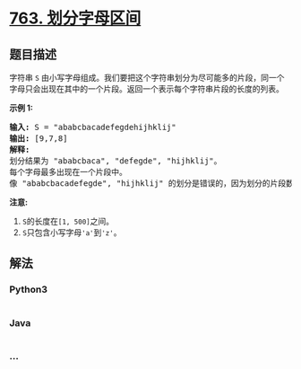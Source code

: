 # [763. 划分字母区间](https://leetcode-cn.com/problems/partition-labels)

## 题目描述
<!-- 这里写题目描述 -->
<p>字符串 <code>S</code> 由小写字母组成。我们要把这个字符串划分为尽可能多的片段，同一个字母只会出现在其中的一个片段。返回一个表示每个字符串片段的长度的列表。</p>

<p><strong>示例 1:</strong></p>

<pre><strong>输入:</strong> S = &quot;ababcbacadefegdehijhklij&quot;
<strong>输出:</strong> [9,7,8]
<strong>解释:</strong>
划分结果为 &quot;ababcbaca&quot;, &quot;defegde&quot;, &quot;hijhklij&quot;。
每个字母最多出现在一个片段中。
像 &quot;ababcbacadefegde&quot;, &quot;hijhklij&quot; 的划分是错误的，因为划分的片段数较少。
</pre>

<p><strong>注意:</strong></p>

<ol>
	<li><code>S</code>的长度在<code>[1, 500]</code>之间。</li>
	<li><code>S</code>只包含小写字母<code>&#39;a&#39;</code>到<code>&#39;z&#39;</code>。</li>
</ol>



## 解法
<!-- 这里可写通用的实现逻辑 -->


<!-- tabs:start -->

### **Python3**
<!-- 这里可写当前语言的特殊实现逻辑 -->

```python

```

### **Java**
<!-- 这里可写当前语言的特殊实现逻辑 -->

```java

```

### **...**
```

```

<!-- tabs:end -->